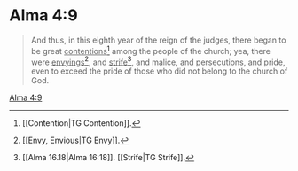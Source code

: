 # Alma 4:9

> And thus, in this eighth year of the reign of the judges, there began to be great <u>contentions</u>[^a] among the people of the church; yea, there were <u>envyings</u>[^b], and <u>strife</u>[^c], and malice, and persecutions, and pride, even to exceed the pride of those who did not belong to the church of God.

[Alma 4:9](https://www.churchofjesuschrist.org/study/scriptures/bofm/alma/4?lang=eng&id=p9#p9)


[^a]: [[Contention|TG Contention]].  
[^b]: [[Envy, Envious|TG Envy]].  
[^c]: [[Alma 16.18|Alma 16:18]]. [[Strife|TG Strife]].  
